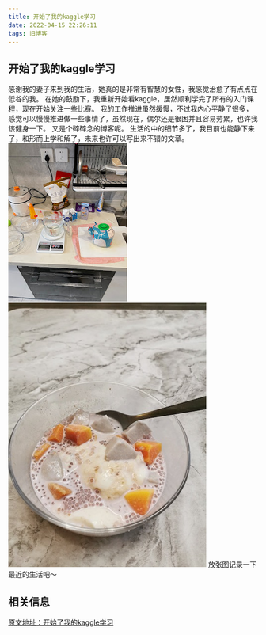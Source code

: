 ```yaml
---
title: 开始了我的kaggle学习
date: 2022-04-15 22:26:11
tags: 旧博客
---
```


## 开始了我的kaggle学习

感谢我的妻子来到我的生活，她真的是非常有智慧的女性，我感觉治愈了有点点在低谷的我。
在她的鼓励下，我重新开始看kaggle，居然顺利学完了所有的入门课程，现在开始关注一些比赛。
我的工作推进虽然缓慢，不过我内心平静了很多，感觉可以慢慢推进做一些事情了，虽然现在，偶尔还是很困并且容易劳累，也许我该健身一下。
又是个碎碎念的博客呢。
生活的中的细节多了，我目前也能静下来了，和形而上学和解了，未来也许可以写出来不错的文章。
![准备做甜品的过程](arc-0-start-my-kaggle/tools-for-a-cake.jpeg)
![最终成品](arc-0-start-my-kaggle/the-final-cake.jpg)
放张图记录一下最近的生活吧～

## 相关信息

[原文地址：开始了我的kaggle学习](https://yangfs.blogspot.com/2022/04/kaggle.html)

